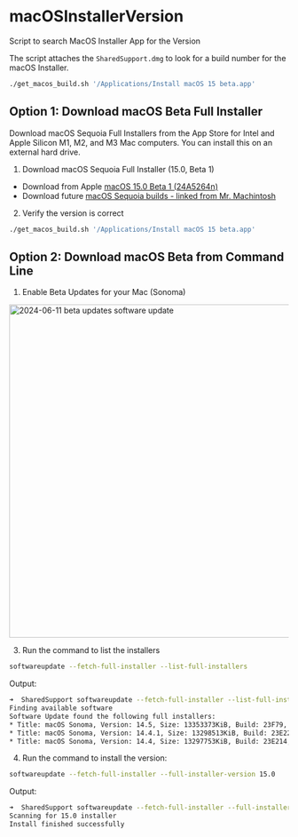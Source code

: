 # macOSInstallerVersion
Script to search MacOS Installer App for the Version

The script attaches the `SharedSupport.dmg` to look for a build number for the macOS Installer.

```bash
./get_macos_build.sh '/Applications/Install macOS 15 beta.app'
```


## Option 1: Download macOS Beta Full Installer

Download macOS Sequoia Full Installers from the App Store for Intel and Apple Silicon M1, M2, and M3 Mac computers. You can install this on an external hard drive.

1. Download macOS Sequoia Full Installer (15.0, Beta 1)

* Download from Apple [macOS 15.0 Beta 1 (24A5264n)](https://swcdn.apple.com/content/downloads/50/33/052-49060-A_SUZPTRSXUG/rshd6um52uzcxnr1u85utqhl124vmsph1c/InstallAssistant.pkg)
* Download future [macOS Sequoia builds - linked from Mr. Machintosh](https://mrmacintosh.com/macos-sequoia-full-installer-database-download-directly-from-apple)


2. Verify the version is correct

```bash
./get_macos_build.sh '/Applications/Install macOS 15 beta.app'
```

## Option 2: Download macOS Beta from Command Line


1. Enable Beta Updates for your Mac (Sonoma)

<img width="600" alt="2024-06-11 beta updates software update" src="https://github.com/PaulSolt/macOSInstallerVersion/assets/371902/ce13e7ed-7551-4ed2-9f51-03766050581a">

3. Run the command to list the installers

```bash
softwareupdate --fetch-full-installer --list-full-installers
```

Output:

```bash
➜  SharedSupport softwareupdate --fetch-full-installer --list-full-installers
Finding available software
Software Update found the following full installers:
* Title: macOS Sonoma, Version: 14.5, Size: 13353373KiB, Build: 23F79, Deferred: NO
* Title: macOS Sonoma, Version: 14.4.1, Size: 13298513KiB, Build: 23E224, Deferred: NO
* Title: macOS Sonoma, Version: 14.4, Size: 13297753KiB, Build: 23E214, Deferred: NO
```

4. Run the command to install the version: 

```bash
softwareupdate --fetch-full-installer --full-installer-version 15.0
```

Output:

```bash
➜  SharedSupport softwareupdate --fetch-full-installer --full-installer-version 15.0
Scanning for 15.0 installer
Install finished successfully
```

